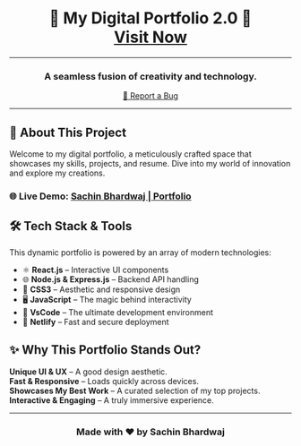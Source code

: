 <h1 align="center">
  🚀 My Digital Portfolio 2.0 🚀<br/>
  <a href="https://sachinbhardwaj.netlify.app" target="_blank">Visit Now</a>
</h1>

---

<h3 align="center">A seamless fusion of creativity and technology.</h3>

<p align="center">
  <a href="https://github.com/SachinBhardwaj1/FullStackDev_SachinBhardwaj_Portfolio/issues">🐞 Report a Bug</a>
</p>

---

## 🌟 About This Project
Welcome to my digital portfolio, a meticulously crafted space that showcases my skills, projects, and resume. Dive into my world of innovation and explore my creations.

### 🌐 Live Demo: <a href="https://sachinbhardwaj.netlify.app" target="_blank">Sachin Bhardwaj | Portfolio</a>

## 🛠️ Tech Stack & Tools
This dynamic portfolio is powered by an array of modern technologies:

- ⚛ **React.js** – Interactive UI components
- 🌐 **Node.js & Express.js** – Backend API handling
- 🎨 **CSS3** – Aesthetic and responsive design
- 🖥 **JavaScript** – The magic behind interactivity
- 🔧 **VsCode** – The ultimate development environment
- 🚀 **Netlify** – Fast and secure deployment

## ✨ Why This Portfolio Stands Out?
 **Unique UI & UX** – A good design aesthetic.<br/>
 **Fast & Responsive** – Loads quickly across devices.<br/>
 **Showcases My Best Work** – A curated selection of my top projects.<br/>
 **Interactive & Engaging** – A truly immersive experience.<br/>

---

<h3 align="center">Made with ❤️ by <strong>Sachin Bhardwaj</strong></h3>
